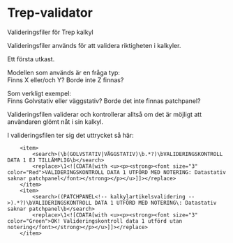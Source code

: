 # Trep-validator
Valideringsfiler för Trep kalkyl

Valideringsfiler används för att validera riktigheten i kalkyler.

Ett första utkast.

Modellen som används är en fråga typ:
<br>Finns X eller/och Y? Borde inte Z finnas?

Som verkligt exempel:<br>Finns Golvstativ eller väggstativ? Borde det inte finnas patchpanel?

Valideringsfilen validerar och kontrollerar alltså om det är möjligt att användaren glömt nåt i sin kalkyl.

I valideringsfilen ter sig det uttrycket så här:

<!-- Finns Golvstativ eller väggstativ? Borde det inte finnas patchpanel? --> 
		<item>
			<search>(\b(GOLVSTATIV|VÄGGSTATIV)\b.*?)\bVALIDERINGSKONTROLL DATA 1 EJ TILLÄMPLIG\b</search>
			<replace>\1<![CDATA[with <u><p><strong><font size="3" color="Red">VALIDERINGSKONTROLL DATA 1 UTFÖRD MED NOTERING: Datastativ saknar patchpanel</font></strong></p></u>]]></replace>
		</item>
		<item>
			<search>((PATCHPANEL<!-- kalkylartikelsvalidering -->).*?)\bVALIDERINGSKONTROLL DATA 1 UTFÖRD MED NOTERING\: Datastativ saknar patchpanel\b</search>
			<replace>\1<![CDATA[with <u><p><strong><font size="3" color="Green">OK! Valideringskontroll data 1 utförd utan notering</font></strong></p></u>]]></replace>
		</item>		
